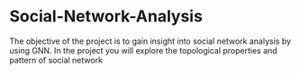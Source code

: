 # Social-Network-Analysis
The objective of the project is to gain insight into social network analysis by using GNN. In the project you will explore the topological properties and pattern of social network
